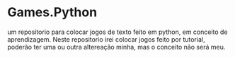 # Games.Python

um repositorio para colocar jogos de texto feito em python, em conceito de aprendizagem. 
Neste repositorio irei colocar jogos feito por tutorial, poderão ter uma ou outra altereação minha, mas o conceito não será meu.

